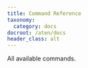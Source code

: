 ```yaml
---
title: Command Reference
taxonomy:
  category: docs
docroot: /aten/docs
header_class: alt
---
```


All available commands.
